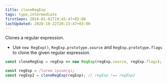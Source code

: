 ```yaml
---
title: cloneRegExp
tags: type,intermediate
firstSeen: 2018-01-01T19:45:47+02:00
lastUpdated: 2020-10-22T20:23:47+03:00
---
```


Clones a regular expression.

- Use `new RegExp()`, `RegExp.prototype.source` and `RegExp.prototype.flags` to clone the given regular expression.

```js
const cloneRegExp = regExp => new RegExp(regExp.source, regExp.flags);
```

```js
const regExp = /lorem ipsum/gi;
const regExp2 = cloneRegExp(regExp); // regExp !== regExp2
```
